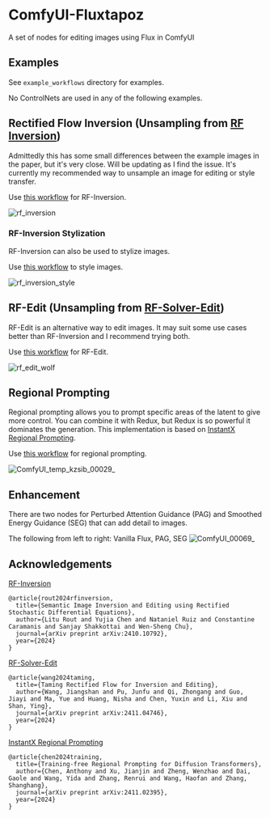 # ComfyUI-Fluxtapoz

A set of nodes for editing images using Flux in ComfyUI

## Examples

See `example_workflows` directory for examples.

No ControlNets are used in any of the following examples.

## Rectified Flow Inversion (Unsampling from [RF Inversion](https://rf-inversion.github.io/))

Admittedly this has some small differences between the example images in the paper, but it's very close. Will be updating as I find the issue.
It's currently my recommended way to unsample an image for editing or style transfer.

Use [this workflow](https://github.com/logtd/ComfyUI-Fluxtapoz/blob/main/example_workflows/example_rf_inversion_updated.json) for RF-Inversion.

![rf_inversion](https://github.com/user-attachments/assets/f0517649-4dbb-4371-a8d5-3ae90e3b6368)

### RF-Inversion Stylization

RF-Inversion can also be used to stylize images.

Use [this workflow](https://github.com/logtd/ComfyUI-Fluxtapoz/blob/main/example_workflows/example_rf_inversion_stylization.json) to style images.

![rf_inversion_style](https://github.com/user-attachments/assets/bb1a1aef-74f1-4ad3-9687-d3d8d41ce7d1)


## RF-Edit (Unsampling from [RF-Solver-Edit](https://github.com/wangjiangshan0725/RF-Solver-Edit))
RF-Edit is an alternative way to edit images. It may suit some use cases better than RF-Inversion and I recommend trying both.

Use [this workflow](https://github.com/logtd/ComfyUI-Fluxtapoz/blob/main/example_workflows/example_rf_edit_workflow_alternative.json) for RF-Edit.

![rf_edit_wolf](https://github.com/user-attachments/assets/ad583ad0-7e04-4bc5-9d3c-f08d4cc493a0)



## Regional Prompting
Regional prompting allows you to prompt specific areas of the latent to give more control. You can combine it with Redux, but Redux is so powerful it dominates the generation.
This implementation is based on [InstantX Regional Prompting](https://github.com/instantX-research/Regional-Prompting-FLUX).

Use [this workflow](https://github.com/logtd/ComfyUI-Fluxtapoz/blob/main/example_workflows/example_flux_regional.json) for regional prompting.

![ComfyUI_temp_kzsib_00029_](https://github.com/user-attachments/assets/364ea890-8585-43f4-9ffa-f0a24a775f27)


## Enhancement
There are two nodes for Perturbed Attention Guidance (PAG) and Smoothed Energy Guidance (SEG) that can add detail to images.

The following from left to right: Vanilla Flux, PAG, SEG
![ComfyUI_00069_](https://github.com/user-attachments/assets/6e8bf072-dcc8-454e-bf97-b76a5694db91)



## Acknowledgements

[RF-Inversion](https://rf-inversion.github.io/)

```
@article{rout2024rfinversion,
  title={Semantic Image Inversion and Editing using Rectified Stochastic Differential Equations},
  author={Litu Rout and Yujia Chen and Nataniel Ruiz and Constantine Caramanis and Sanjay Shakkottai and Wen-Sheng Chu},
  journal={arXiv preprint arXiv:2410.10792},
  year={2024}
}
```

[RF-Solver-Edit](https://github.com/wangjiangshan0725/RF-Solver-Edit)
```
@article{wang2024taming,
  title={Taming Rectified Flow for Inversion and Editing},
  author={Wang, Jiangshan and Pu, Junfu and Qi, Zhongang and Guo, Jiayi and Ma, Yue and Huang, Nisha and Chen, Yuxin and Li, Xiu and Shan, Ying},
  journal={arXiv preprint arXiv:2411.04746},
  year={2024}
}
```
[InstantX Regional Prompting](https://github.com/instantX-research/Regional-Prompting-FLUX)
```
@article{chen2024training,
  title={Training-free Regional Prompting for Diffusion Transformers},
  author={Chen, Anthony and Xu, Jianjin and Zheng, Wenzhao and Dai, Gaole and Wang, Yida and Zhang, Renrui and Wang, Haofan and Zhang, Shanghang},
  journal={arXiv preprint arXiv:2411.02395},
  year={2024}
}
```

